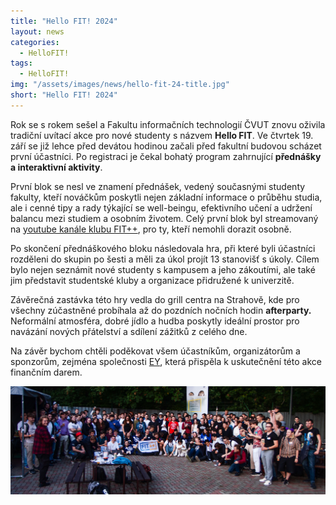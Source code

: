 ```yaml
---
title: "Hello FIT! 2024"
layout: news
categories:
  - HelloFIT!
tags:
  - HelloFIT!
img: "/assets/images/news/hello-fit-24-title.jpg"
short: "Hello FIT! 2024"
---
```


Rok se s rokem sešel a Fakultu informačních technologií ČVUT znovu oživila tradiční uvítací akce pro nové studenty s názvem **Hello FIT**. Ve čtvrtek 19. září se již lehce před devátou hodinou začali před fakultní budovou scházet první účastníci. Po registraci je čekal bohatý program zahrnující **přednášky a interaktivní aktivity**.

První blok se nesl ve znamení přednášek, vedený současnými studenty fakulty, kteří nováčkům poskytli nejen základní informace o průběhu studia, ale i cenné tipy a rady týkající se well-beingu, efektivního učení a udržení balancu mezi studiem a osobním životem. Celý první blok byl streamovaný na [youtube kanále klubu FIT++](https://www.youtube.com/watch?v=HrkLMaYak_Q), pro ty, kteří nemohli dorazit osobně.

Po skončení přednáškového bloku následovala hra, při které byli účastníci rozděleni do skupin po šesti a měli za úkol projít 13 stanovišť s úkoly. Cílem bylo nejen seznámit nové studenty s kampusem a jeho zákoutími, ale také jim představit studentské kluby a organizace přidružené k univerzitě. 

Závěrečná zastávka této hry vedla do grill centra na Strahově, kde pro všechny zúčastněné probíhala až do pozdních nočních hodin **afterparty.** Neformální atmosféra, dobré jídlo a hudba poskytly ideální prostor pro navázání nových přátelství a sdílení zážitků z celého dne.

Na závěr bychom chtěli poděkovat všem účastníkům, organizátorům a sponzorům, zejména společnosti [EY](https://www.ey.com/cs_cz), která přispěla k uskutečnění této akce finančním darem.

![](/assets/images/news/hello-fit-after.jpg)